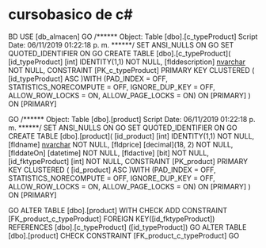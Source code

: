 # cursobasico de c#
BD
USE [db_almacen]
GO
/****** Object:  Table [dbo].[c_typeProduct]    Script Date: 06/11/2019 01:22:18 p. m. ******/
SET ANSI_NULLS ON
GO
SET QUOTED_IDENTIFIER ON
GO
CREATE TABLE [dbo].[c_typeProduct](
	[id_typeProduct] [int] IDENTITY(1,1) NOT NULL,
	[flddescription] [nvarchar](500) NOT NULL,
 CONSTRAINT [PK_c_typeProduct] PRIMARY KEY CLUSTERED 
(
	[id_typeProduct] ASC
)WITH (PAD_INDEX = OFF, STATISTICS_NORECOMPUTE = OFF, IGNORE_DUP_KEY = OFF, ALLOW_ROW_LOCKS = ON, ALLOW_PAGE_LOCKS = ON) ON [PRIMARY]
) ON [PRIMARY]

GO
/****** Object:  Table [dbo].[product]    Script Date: 06/11/2019 01:22:18 p. m. ******/
SET ANSI_NULLS ON
GO
SET QUOTED_IDENTIFIER ON
GO
CREATE TABLE [dbo].[product](
	[id_product] [int] IDENTITY(1,1) NOT NULL,
	[fldname] [nvarchar](500) NOT NULL,
	[fldprice] [decimal](18, 2) NOT NULL,
	[flddateOn] [datetime] NOT NULL,
	[fldactive] [bit] NOT NULL,
	[id_fktypeProduct] [int] NOT NULL,
 CONSTRAINT [PK_product] PRIMARY KEY CLUSTERED 
(
	[id_product] ASC
)WITH (PAD_INDEX = OFF, STATISTICS_NORECOMPUTE = OFF, IGNORE_DUP_KEY = OFF, ALLOW_ROW_LOCKS = ON, ALLOW_PAGE_LOCKS = ON) ON [PRIMARY]
) ON [PRIMARY]

GO
ALTER TABLE [dbo].[product]  WITH CHECK ADD  CONSTRAINT [FK_product_c_typeProduct] FOREIGN KEY([id_fktypeProduct])
REFERENCES [dbo].[c_typeProduct] ([id_typeProduct])
GO
ALTER TABLE [dbo].[product] CHECK CONSTRAINT [FK_product_c_typeProduct]
GO
